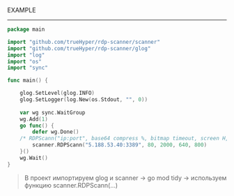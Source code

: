 

EXAMPLE
***
```go
package main

import "github.com/trueHyper/rdp-scanner/scanner"
import "github.com/trueHyper/rdp-scanner/glog"
import "log"
import "os"
import "sync"

func main() {

	glog.SetLevel(glog.INFO)
	glog.SetLogger(log.New(os.Stdout, "", 0))
	
	var wg sync.WaitGroup
	wg.Add(1)
	go func() {
		defer wg.Done()
    /* RDPScann("ip:port", base64 compress %, bitmap timeout, screen H, screen W) */
		scanner.RDPScann("5.188.53.40:3389", 80, 2000, 640, 800)
	}()
	wg.Wait()
}
```

> В проект импортируем glog и scanner -> go mod tidy -> используем функцию scanner.RDPScann(...)
